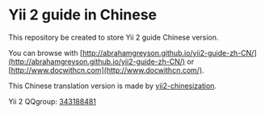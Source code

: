 Yii 2 guide in Chinese
========================

This repository be created to store Yii 2 guide Chinese version. 

You can browse with [http://abrahamgreyson.github.io/yii2-guide-zh-CN/](http://abrahamgreyson.github.io/yii2-guide-zh-CN/) or [http://www.docwithcn.com](http://www.docwithcn.com/).

This Chinese translation version is made by [yii2-chinesization](https://github.com/yii2-chinesization/yii2-zh-cn). 

Yii 2 QQgroup: [343188481](http://url.cn/SIMfwO)
